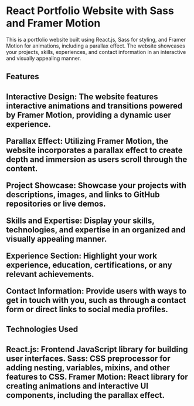 
# React Portfolio Website with Sass and Framer Motion
This is a portfolio website built using React.js, Sass for styling, and Framer Motion for animations, including a parallax effect. The website showcases your projects, skills, experiences, and contact information in an interactive and visually appealing manner.

 <h2>Features<h2/>
Interactive Design: The website features interactive animations and transitions powered by Framer Motion, providing a dynamic user experience.

Parallax Effect: Utilizing Framer Motion, the website incorporates a parallax effect to create depth and immersion as users scroll through the content.

Project Showcase: Showcase your projects with descriptions, images, and links to GitHub repositories or live demos.

Skills and Expertise: Display your skills, technologies, and expertise in an organized and visually appealing manner.

Experience Section: Highlight your work experience, education, certifications, or any relevant achievements.

Contact Information: Provide users with ways to get in touch with you, such as through a contact form or direct links to social media profiles.

<h2>Technologies Used<h2/>
React.js: Frontend JavaScript library for building user interfaces.
Sass: CSS preprocessor for adding nesting, variables, mixins, and other features to CSS.
Framer Motion: React library for creating animations and interactive UI components, including the parallax effect.

